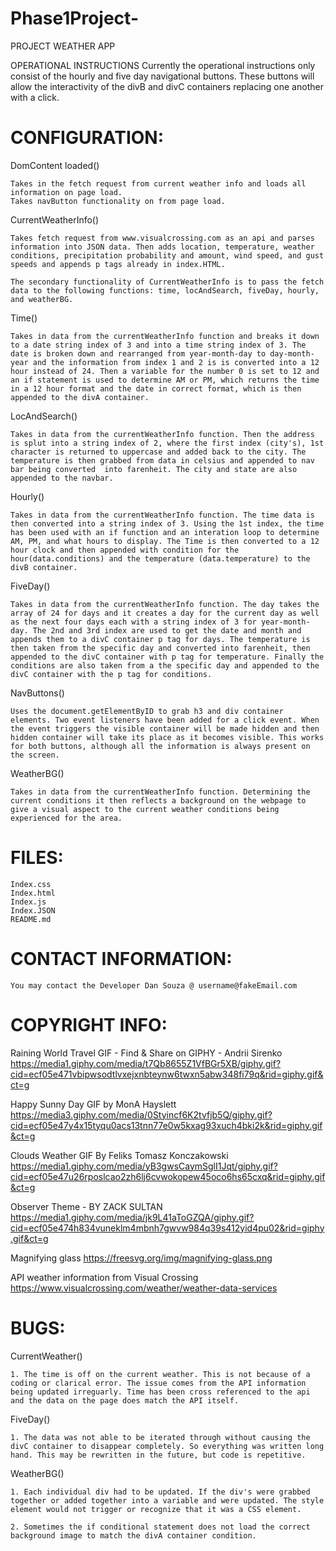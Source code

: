 # Phase1Project-
PROJECT WEATHER APP 

OPERATIONAL INSTRUCTIONS
    Currently the operational instructions only consist of the hourly and five day navigational buttons. These buttons will allow the interactivity of the divB and divC containers replacing one another with a click.


# CONFIGURATION:

DomContent loaded()

    Takes in the fetch request from current weather info and loads all information on page load. 
    Takes navButton functionality on from page load.


CurrentWeatherInfo() 

    Takes fetch request from www.visualcrossing.com as an api and parses information into JSON data. Then adds location, temperature, weather conditions, precipitation probability and amount, wind speed, and gust speeds and appends p tags already in index.HTML.
    
    The secondary functionality of CurrentWeatherInfo is to pass the fetch data to the following functions: time, locAndSearch, fiveDay, hourly, and weatherBG.


Time()

    Takes in data from the currentWeatherInfo function and breaks it down to a date string index of 3 and into a time string index of 3. The date is broken down and rearranged from year-month-day to day-month-year and the information from index 1 and 2 is is converted into a 12 hour instead of 24. Then a variable for the number 0 is set to 12 and an if statement is used to determine AM or PM, which returns the time in a 12 hour format and the date in correct format, which is then appended to the divA container.


LocAndSearch()

    Takes in data from the currentWeatherInfo function. Then the address is splut into a string index of 2, where the first index (city's), 1st character is returned to uppercase and added back to the city. The temperature is then grabbed from data in celsius and appended to nav bar being converted  into farenheit. The city and state are also appended to the navbar.


Hourly()

    Takes in data from the currentWeatherInfo function. The time data is then converted into a string index of 3. Using the 1st index, the time has been used with an if function and an interation loop to determine AM, PM, and what hours to display. The Time is then converted to a 12 hour clock and then appended with condition for the hour(data.conditions) and the temperature (data.temperature) to the divB container.


FiveDay()

    Takes in data from the currentWeatherInfo function. The day takes the array of 24 for days and it creates a day for the current day as well as the next four days each with a string index of 3 for year-month-day. The 2nd and 3rd index are used to get the date and month and appends them to a divC container p tag for days. The temperature is then taken from the specific day and converted into farenheit, then appended to the divC container with p tag for temperature. Finally the conditions are also taken from a the specific day and appended to the divC container with the p tag for conditions. 
    
NavButtons()

    Uses the document.getElementByID to grab h3 and div container elements. Two event listeners have been added for a click event. When the event triggers the visible container will be made hidden and then hidden container will take its place as it becomes visible. This works for both buttons, although all the information is always present on the screen. 


WeatherBG()

    Takes in data from the currentWeatherInfo function. Determining the current conditions it then reflects a background on the webpage to give a visual aspect to the current weather conditions being experienced for the area. 



# FILES:

    Index.css
    Index.html
    Index.js
    Index.JSON
    README.md



# CONTACT INFORMATION:


    You may contact the Developer Dan Souza @ username@fakeEmail.com



# COPYRIGHT INFO:


Raining World Travel GIF - Find & Share on GIPHY  - Andrii Sirenko
    https://media1.giphy.com/media/t7Qb8655Z1VfBGr5XB/giphy.gif?cid=ecf05e471vbipwsodtlvxejxnbteynw6twxn5abw348fi79q&rid=giphy.gif&ct=g

Happy Sunny Day GIF by MonA Hayslett 
    https://media3.giphy.com/media/0Styincf6K2tvfjb5Q/giphy.gif?cid=ecf05e47y4x15tyqu0acs13tnn77e0w5kxag93xuch4bki2k&rid=giphy.gif&ct=g


Clouds Weather GIF By Feliks Tomasz Konczakowski
    https://media1.giphy.com/media/yB3gwsCaymSglI1Jqt/giphy.gif?cid=ecf05e47u26rposlcao2zh6lj6cvwokopew45oco6hs65cxq&rid=giphy.gif&ct=g

Observer Theme - BY ZACK SULTAN
    https://media1.giphy.com/media/jk9L41aToGZQA/giphy.gif?cid=ecf05e474h834vuneklm4mbnh7gwvw984q39s412yid4pu02&rid=giphy.gif&ct=g


Magnifying glass 
    https://freesvg.org/img/magnifying-glass.png

API weather information from Visual Crossing
    https://www.visualcrossing.com/weather/weather-data-services



# BUGS:

CurrentWeather()

    1. The time is off on the current weather. This is not because of a coding or clarical error. The issue comes from the API information being updated irreguarly. Time has been cross referenced to the api and the data on the page does match the API itself.

FiveDay()

    1. The data was not able to be iterated through without causing the divC container to disappear completely. So everything was written long hand. This may be rewritten in the future, but code is repetitive.  

WeatherBG()

    1. Each individual div had to be updated. If the div's were grabbed together or added together into a variable and were updated. The style element would not trigger or recognize that it was a CSS element. 

    2. Sometimes the if conditional statement does not load the correct background image to match the divA container condition. 
